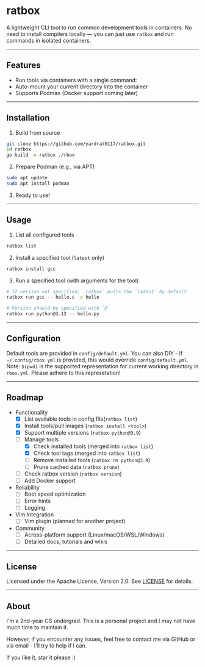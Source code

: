 # ratbox

A lightweight CLI tool to run common development tools in containers. No need to install compilers locally — you can just use `ratbox` and run commands in isolated containers.

---

## Features

- Run tools via containers with a single command:
- Auto-mount your current directory into the container
- Supports Podman (Docker support coming later)

---

## Installation

1. Build from source

```bash
git clone https://github.com/yardrat0117/ratbox.git
cd ratbox
go build -o ratbox ./rbox
```

2. Prepare Podman (e.g., via APT)

```bash
sudo apt update
sudo apt install podman
```

3. Ready to use!

---

## Usage

1. List all configured tools

```bash
ratbox list
```

2. Install a specified tool (`latest` only)

```bash
ratbox install gcc
```

3. Run a specified tool (with arguments for the tool)

```bash
# If version not specified, `ratbox` pulls the `latest` by default
ratbox run gcc -- hello.c -o hello

# Version should be specified with `@`
ratbox run python@3.12 -- hello.py
```

---

## Configuration

Default tools are provided in `config/default.yml`. 
You can also DIY - if `~/.config/rbox.yml` is provided, this would override `config/default.yml`.
Note: `$(pwd)` is the supported representation for current working directory in `rbox.yml`. Please adhere to this represetation!

---

## Roadmap

- Functionality
    - [x] List available tools in config file(`ratbox list`)
    - [x] Install tools/pull images (`ratbox install <tool>`)
    - [x] Support multiple versions (`ratbox python@3.9`)
    - [ ] Manage tools 
        - [x] Check installed tools (merged into `ratbox list`)
        - [x] Check tool tags (merged into `ratbox list`)
        - [ ] Remove installed tools (`ratbox rm python@3.9`)
        - [ ] Prune cached data (`ratbox prune`)
    - [ ] Check ratbox version (`ratbox version`)
    - [ ] Add Docker support
- Reliability
    - [ ] Boot speed optimization
    - [ ] Error hints
    - [ ] Logging
- Vim Integration
    - [ ] Vim plugin (planned for another project)
- Community
    - [ ] Across-platform support (Linux/macOS/WSL/Windows)
    - [ ] Detailed docs, tutorials and wikis

---

## License

Licensed under the Apache License, Version 2.0. See [LICENSE](./LICENSE) for details.

---

## About

I'm a 2nd-year CS undergrad. This is a personal project and I may not have much time to maintain it.

However, if you encounter any issues, feel free to contact me via GitHub or via email - I'll try to help if I can.

If you like it, star it please :)
